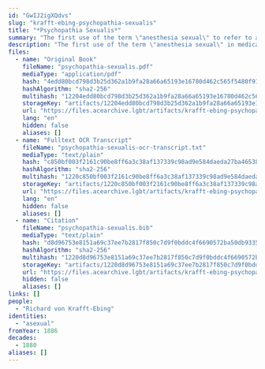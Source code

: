 ```yaml
---
id: "GwIJ2igXQdvs"
slug: "krafft-ebing-psychopathia-sexualis"
title: "*Psychopathia Sexualis*"
summary: "The first use of the term \"anesthesia sexual\" to refer to asexual people"
description: "The first use of the term \"anesthesia sexual\" in medical literature to refer to asexual people, a term which would later be used by Magnus Hirschfeld"
files:
  - name: "Original Book"
    fileName: "psychopathia-sexualis.pdf"
    mediaType: "application/pdf"
    hash: "4edd80bcd798d3b25d362a1b9fa28a66a65193e16780d462c565f5480f91094e"
    hashAlgorithm: "sha2-256"
    multihash: "12204edd80bcd798d3b25d362a1b9fa28a66a65193e16780d462c565f5480f91094e"
    storageKey: "artifacts/12204edd80bcd798d3b25d362a1b9fa28a66a65193e16780d462c565f5480f91094e"
    url: "https://files.acearchive.lgbt/artifacts/krafft-ebing-psychopathia-sexualis/psychopathia-sexualis.pdf"
    lang: "en"
    hidden: false
    aliases: []
  - name: "Fulltext OCR Transcript"
    fileName: "psychopathia-sexualis-ocr-transcript.txt"
    mediaType: "text/plain"
    hash: "c850bf003f2161c90be8ff6a3c38af137339c98ad9e584daeda27ba465381891"
    hashAlgorithm: "sha2-256"
    multihash: "1220c850bf003f2161c90be8ff6a3c38af137339c98ad9e584daeda27ba465381891"
    storageKey: "artifacts/1220c850bf003f2161c90be8ff6a3c38af137339c98ad9e584daeda27ba465381891"
    url: "https://files.acearchive.lgbt/artifacts/krafft-ebing-psychopathia-sexualis/psychopathia-sexualis-ocr-transcript.txt"
    lang: "en"
    hidden: false
    aliases: []
  - name: "Citation"
    fileName: "psychopathia-sexualis.bib"
    mediaType: "text/plain"
    hash: "d8d96753e8151a69c37ee7b2817f850c7d9f0bddc4f6690572ba50db93355754"
    hashAlgorithm: "sha2-256"
    multihash: "1220d8d96753e8151a69c37ee7b2817f850c7d9f0bddc4f6690572ba50db93355754"
    storageKey: "artifacts/1220d8d96753e8151a69c37ee7b2817f850c7d9f0bddc4f6690572ba50db93355754"
    url: "https://files.acearchive.lgbt/artifacts/krafft-ebing-psychopathia-sexualis/psychopathia-sexualis.bib"
    hidden: false
    aliases: []
links: []
people:
  - "Richard von Krafft-Ebing"
identities:
  - "asexual"
fromYear: 1886
decades:
  - 1880
aliases: []
---
```

